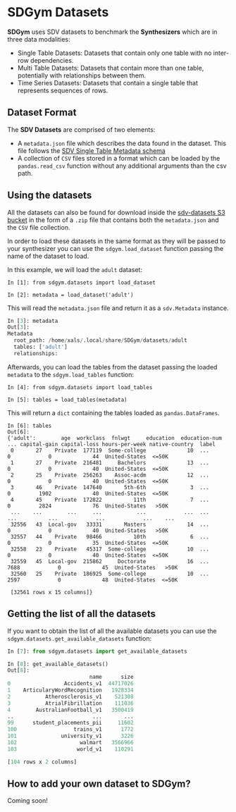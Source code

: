 # SDGym Datasets

**SDGym** uses SDV datasets to benchmark the **Synthesizers** which are in three data modalities:

* Single Table Datasets: Datasets that contain only one table with no inter-row dependencies.
* Multi Table Datasets: Datasets that contain more than one table, potentially with relationships
  between them.
* Time Series Datasets: Datasets that contain a single table that represents sequences of rows.

## Dataset Format

The **SDV Datasets** are comprised of two elements:

* A `metadata.json` file which describes the data found in the dataset. This file follows the
  [SDV Single Table Metadata schema](https://docs.sdv.dev/sdv/single-table-data/data-preparation/single-table-metadata-api)
* A collection of `CSV` files stored in a format which can be loaded by the `pandas.read_csv`
  function without any additional arguments than the csv path.

## Using the datasets

All the datasets can also be found for download inside the [sdv-datasets S3 bucket](
http://sdv-datasets.s3.amazonaws.com/index.html) in the form of a `.zip` file that contains
both the `metadata.json` and the `CSV` file collection.

In order to load these datasets in the same format as they will be passed to your synthesizer
you can use the `sdgym.load_dataset` function passing the name of the dataset to load.

In this example, we will load the `adult` dataset:

```python3
In [1]: from sdgym.datasets import load_dataset

In [2]: metadata = load_dataset('adult')
```

This will read the `metadata.json` file and return it as a `sdv.Metadata` instance.

```python
In [3]: metadata
Out[3]:
Metadata
  root_path: /home/xals/.local/share/SDGym/datasets/adult
  tables: ['adult']
  relationships:
```

Afterwards, you can load the tables from the dataset passing the loaded `metadata` to the
`sdgym.load_tables` function:

```python3
In [4]: from sdgym.datasets import load_tables

In [5]: tables = load_tables(metadata)
```

This will return a `dict` containing the tables loaded as `pandas.DataFrames`.

```python3
In [6]: tables
Out[6]:
{'adult':        age  workclass  fnlwgt     education  education-num  ... capital-gain capital-loss hours-per-week native-country  label
 0       27    Private  177119  Some-college             10  ...            0            0             44  United-States  <=50K
 1       27    Private  216481     Bachelors             13  ...            0            0             40  United-States  <=50K
 2       25    Private  256263    Assoc-acdm             12  ...            0            0             40  United-States  <=50K
 3       46    Private  147640       5th-6th              3  ...            0         1902             40  United-States  <=50K
 4       45    Private  172822          11th              7  ...            0         2824             76  United-States   >50K
 ...    ...        ...     ...           ...            ...  ...          ...          ...            ...            ...    ...
 32556   43  Local-gov   33331       Masters             14  ...            0            0             40  United-States   >50K
 32557   44    Private   98466          10th              6  ...            0            0             35  United-States  <=50K
 32558   23    Private   45317  Some-college             10  ...            0            0             40  United-States  <=50K
 32559   45  Local-gov  215862     Doctorate             16  ...         7688            0             45  United-States   >50K
 32560   25    Private  186925  Some-college             10  ...         2597            0             48  United-States  <=50K

 [32561 rows x 15 columns]}
```

## Getting the list of all the datasets

If you want to obtain the list of all the available datasets you can use the
`sdgym.datasets.get_available_datasets` function:

```python
In [7]: from sdgym.datasets import get_available_datasets

In [8]: get_available_datasets()
Out[8]:
                          name      size
0                 Accidents_v1  44717026
1    ArticularyWordRecognition   1928334
2           Atherosclerosis_v1    521308
3           AtrialFibrillation    111036
4        AustralianFootball_v1   3500419
..                         ...       ...
99      student_placements_pii     11602
100                  trains_v1      1772
101              university_v1      3226
102                    walmart   3566966
103                   world_v1    110291

[104 rows x 2 columns]
```

## How to add your own dataset to SDGym?

Coming soon!
